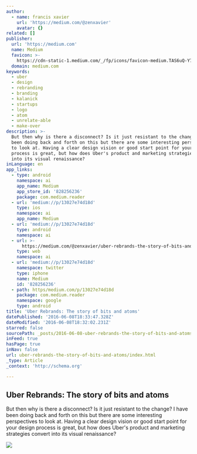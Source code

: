 ```yaml
---
author:
  - name: francis xavier
    url: 'https://medium.com/@zenxavier'
    avatar: {}
related: []
publisher:
  url: 'https://medium.com'
  name: Medium
  favicon: >-
    https://cdn-static-1.medium.com/_/fp/icons/favicon-medium.TAS6uQ-Y7kcKgi0xjcYHXw.ico
  domain: medium.com
keywords:
  - uber
  - design
  - rebranding
  - branding
  - kalanick
  - startups
  - logo
  - atom
  - unrelate-able
  - make-over
description: >-
  But then why is there a disconnect? Is it just resistant to the change? I have
  been doing back and forth on this but there are some interesting perspectives
  to look at. Having a clear design vision or good start point for your design
  process is great, but how does Uber's product and marketing strategies convert
  into its visual renaissance?
inLanguage: en
app_links:
  - type: android
    namespace: ai
    app_name: Medium
    app_store_id: '828256236'
    package: com.medium.reader
  - url: 'medium://p/13027e74d18d'
    type: ios
    namespace: ai
    app_name: Medium
  - url: 'medium://p/13027e74d18d'
    type: android
    namespace: ai
  - url: >-
      https://medium.com/@zenxavier/uber-rebrands-the-story-of-bits-and-atoms-13027e74d18d
    type: web
    namespace: ai
  - url: 'medium://p/13027e74d18d'
    namespace: twitter
    type: iphone
    name: Medium
    id: '828256236'
  - path: https/medium.com/p/13027e74d18d
    package: com.medium.reader
    namespace: google
    type: android
title: 'Uber Rebrands: The story of bits and atoms'
datePublished: '2016-06-08T18:33:47.328Z'
dateModified: '2016-06-08T18:32:02.231Z'
starred: false
sourcePath: _posts/2016-06-08-uber-rebrands-the-story-of-bits-and-atoms.md
inFeed: true
hasPage: true
inNav: false
url: uber-rebrands-the-story-of-bits-and-atoms/index.html
_type: Article
_context: 'http://schema.org'

---
```

<article style=""><h1>Uber Rebrands: The story of bits and atoms</h1><p>But then why is there a disconnect? Is it just resistant to the change? I have been doing back and forth on this but there are some interesting perspectives to look at. Having a clear design vision or good start point for your design process is great, but how does Uber's product and marketing strategies convert into its visual renaissance?</p><img src="https://cdn-images-1.medium.com/max/1200/1*qzqE1cIIkA0f0ROsqLBOZw.png" /></article>